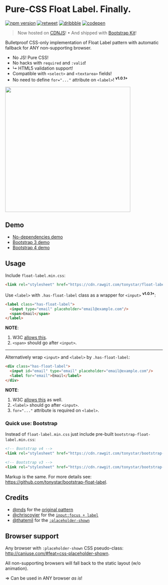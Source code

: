 Pure-CSS Float Label. Finally.
==============================

[![npm version](https://img.shields.io/npm/v/float-label-css.svg)](https://www.npmjs.com/package/float-label-css)
[![retweet](https://img.shields.io/badge/re-tweet-00bfff.svg)](https://twitter.com/tonystarring/status/787217405827317762)
[![dribbble](https://img.shields.io/badge/dribbble-%E2%99%A5-ff1493.svg)](https://dribbble.com/shots/3018466-Float-Label-CSS-only)
[![codepen](https://img.shields.io/badge/code-pen-d3d3d3.svg)](https://codepen.io/tonystar/pen/JRLaKw)

> Now hosted on [CDNJS](https://cdnjs.com/libraries/float-label-css)! • And shipped with [Bootstrap Kit](https://bootstrap-kit.com/)!

Bulletproof CSS-only implementation of Float Label pattern with automatic fallback for ANY non-supporting browser.

* No JS! Pure CSS!
* No hacks with `required` and `:valid`!
* ↳ HTML5 validation support!
* Compatible with `<select>` and `<textarea>` fields!
* No need to define `for="..."` attribute on `<label>`! <sup>**v1.0.1+**</sup>

<img src="https://cdn.rawgit.com/tonystar/float-label-css/9dd8582/float-label-css.gif" width="400"/>


## Demo

* [No-dependencies demo](https://codepen.io/tonystar/pen/JRLaKw)
* [Bootstrap 3 demo](https://codepen.io/tonystar/pen/ALaZrV)
* [Bootstrap 4 demo](https://codepen.io/tonystar/pen/LRdpYZ)


## Usage

Include `float-label.min.css`:
```html
<link rel="stylesheet" href="https://cdn.rawgit.com/tonystar/float-label-css/v1.0.2/dist/float-label.min.css"/>
```

Use `<label>` with `.has-float-label` class as a wrapper for `<input>` <sup>**v1.0.1+**</sup>:
```html
<label class="has-float-label">
  <input type="email" placeholder="email@example.com"/>
  <span>Email</span>
</label>
```
**NOTE**:

1. W3C [allows this](http://www.w3.org/TR/html401/interact/forms.html#edef-LABEL).
2. `<span>` should go after `<input>`.

***

Alternatively wrap `<input>` and `<label>` by `.has-float-label`:
```html
<div class="has-float-label">
  <input id="email" type="email" placeholder="email@example.com"/>
  <label for="email">Email</label>
</div>
```
**NOTE**:

1. W3C [allows this](http://www.w3.org/TR/html401/interact/forms.html#edef-LABEL) as well.
2. `<label>` should go after `<input>`.
3. `for="..."` attribute is required on `<label>`.


### Quick use: Bootstrap

Instead of `float-label.min.css` just include pre-built `bootstrap-float-label.min.css`:
```html
<!-- Bootstrap v4 -->
<link rel="stylesheet" href="https://cdn.rawgit.com/tonystar/bootstrap-float-label/v4.0.0/dist/bootstrap-float-label.min.css"/>

<!-- Bootstrap v3 -->
<link rel="stylesheet" href="https://cdn.rawgit.com/tonystar/bootstrap-float-label/v3.0.0/dist/bootstrap-float-label.min.css"/>
```

Markup is the same. For more details see: https://github.com/tonystar/bootstrap-float-label.


## Credits

* [@mds](https://twitter.com/mds) for the [original pattern](http://mds.is/float-label-pattern/)
* [@chriscoyier](https://twitter.com/chriscoyier) for the [`input:focus + label`](https://css-tricks.com/float-labels-css/)
* [@thatemil](https://twitter.com/thatemil) for the [`:placeholder-shown`](https://thatemil.com/blog/2016/01/23/floating-label-no-js-pure-css/)


## Browser support

Any browser with `:placeholder-shown` CSS pseudo-class: http://caniuse.com/#feat=css-placeholder-shown.

All non-supporting browsers will fall back to the static layout (w/o animation).

=> Can be used in ANY browser *as is*!
